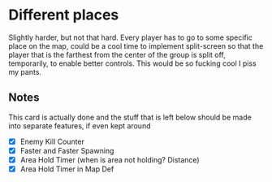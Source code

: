 # Different places
Slightly harder, but not that hard. Every player has to go to some specific place on the map, could be a cool time to implement split-screen so that the player that is the farthest from the center of the group is split off, temporarily, to enable better controls. This would be so fucking cool I piss my pants. 
## Notes
This card is actually done and the stuff that is left below should be made into separate features, if even kept around
- [x] Enemy Kill Counter
- [x] Faster and Faster Spawning
- [x] Area Hold Timer (when is area not holding? Distance)
- [x] Area Hold Timer in Map Def